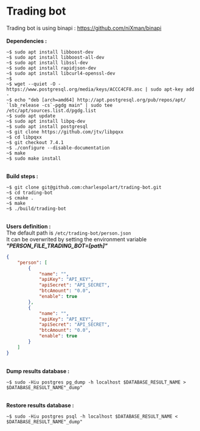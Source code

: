 # **Trading bot**

Trading bot is using binapi : https://github.com/niXman/binapi<br>
<br>**Dependencies :**
```console
~$ sudo apt install libboost-dev
~$ sudo apt install libboost-all-dev
~$ sudo apt install libssl-dev
~$ sudo apt install rapidjson-dev
~$ sudo apt install libcurl4-openssl-dev
~$
~$ wget --quiet -O - https://www.postgresql.org/media/keys/ACCC4CF8.asc | sudo apt-key add -
~$ echo "deb [arch=amd64] http://apt.postgresql.org/pub/repos/apt/ `lsb_release -cs`-pgdg main" | sudo tee /etc/apt/sources.list.d/pgdg.list
~$ sudo apt update
~$ sudo apt install libpq-dev
~$ sudo apt install postgresql
~$ git clone https://github.com/jtv/libpqxx
~$ cd libpqxx
~$ git checkout 7.4.1
~$ ./configure --disable-documentation
~$ make
~$ sudo make install
```

<br>**Build steps :**
```console
~$ git clone git@github.com:charlespolart/trading-bot.git
~$ cd trading-bot
~$ cmake .
~$ make
~$ ./build/trading-bot
```
<br>**Users definition :**<br>
The default path is `/etc/trading-bot/person.json`<br>
It can be overwrited by setting the environment variable ***"PERSON_FILE_TRADING_BOT=[path]"***
```json
{
    "person": [
        {
            "name": "",
            "apiKey": "API_KEY",
            "apiSecret": "API_SECRET",
            "btcAmount": "0.0",
            "enable": true
        },
        {
            "name": "",
            "apiKey": "API_KEY",
            "apiSecret": "API_SECRET",
            "btcAmount": "0.0",
            "enable": true
        }
    ]
}
```
<br>**Dump results database :**<br>
```console
~$ sudo -Hiu postgres pg_dump -h localhost $DATABASE_RESULT_NAME > $DATABASE_RESULT_NAME"_dump"
```
<br>**Restore results database :**<br>
```console
~$ sudo -Hiu postgres psql -h localhost $DATABASE_RESULT_NAME < $DATABASE_RESULT_NAME"_dump"
```
